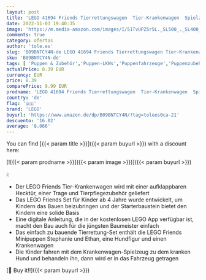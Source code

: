 ```yaml
---
layout: post
title: 'LEGO 41694 Friends Tierrettungswagen  Tier-Krankenwagen  Spielzeug mit Mini-Puppen Stephanie und Ethan ab 4 Jahre  Tierrettung'
date: 2022-11-03 19:40:35
image: 'https://m.media-amazon.com/images/I/51TvUPZ5r5L._SL500_._SL400_.jpg'
comments: true
category: ofertas
author: 'tole.es'
slug: 'B09BNTCY4N-de LEGO 41694 Friends Tierrettungswagen Tier-Krankenwagen...'
sku: 'B09BNTCY4N-de'
tags: [ 'Puppen & Zubehör','Puppen-LKWs','Puppenfahrzeuge','Puppenzubehör','Spielzeug','lego','🇩🇪', ]
actualPrice: 8.39 EUR
currency: EUR
price: 8.39
comparePrice: 9.99 EUR
prodname: 'LEGO 41694 Friends Tierrettungswagen  Tier-Krankenwagen  Spielzeug mit Mini-Puppen Stephanie und Ethan ab 4 Jahre  Tierrettung'
country: 'de'
flag: '🇩🇪'
brand: 'LEGO'
buyurl: 'https://www.amazon.de/dp/B09BNTCY4N/?tag=tolees0ca-21'
descuento: '16.02'
average: '8.066'
---
```


You can find [{{< param title >}}]({{< param buyurl >}}) with a discount here:

[![{{< param prodname >}}]({{< param image >}})]({{< param buyurl >}})

ℹ️:

- Der LEGO Friends Tier-Krankenwagen wird mit einer aufklappbaren Hecktür, einer Trage und Tierpflegezubehör geliefert
- Das LEGO Friends Set für Kinder ab 4 Jahre wurde entwickelt, um Kindern das Bauen beizubringen und der Starterbaustein bietet den Kindern eine solide Basis
- Eine digitale Anleitung, die in der kostenlosen LEGO App verfügbar ist, macht den Bau auch für die jüngsten Baumeister einfach
- Das einfach zu bauende Tierrettung-Set enthält die LEGO Friends Minipuppen Stephanie und Ethan, eine Hundfigur und einen Krankenwagen
- Die Kinder fahren mit dem Krankenwagen-Spielzeug zu dem kranken Hund und behandeln ihn, dann wird er in das Fahrzeug getragen

[🛒 Buy it!!]({{< param buyurl >}})
